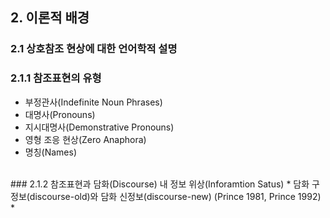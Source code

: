 ## 2. 이론적 배경
### 2.1 상호참조 현상에 대한 언어학적 설명 
### 2.1.1 참조표현의 유형
* 부정관사(Indefinite Noun Phrases)
* 대명사(Pronouns)
* 지시대명사(Demonstrative Pronouns)
* 영형 조응 현상(Zero Anaphora)
* 명칭(Names)
<br>
### 2.1.2 참조표현과 담화(Discourse) 내 정보 위상(Inforamtion Satus)
* 담화 구정보(discourse-old)와 담화 신정보(discourse-new) (Prince 1981, Prince 1992)
* 
